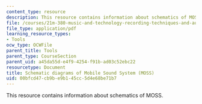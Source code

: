 ```yaml
---
content_type: resource
description: This resource contains information about schematics of MOSS.
file: /courses/21m-380-music-and-technology-recording-techniques-and-audio-production-fall-2016/00bfcd47cb9be9b145cc5d4e68be71b7_MIT21M_380F16_tools_moss.pdf
file_type: application/pdf
learning_resource_types:
- Tools
ocw_type: OCWFile
parent_title: Tools
parent_type: CourseSection
parent_uid: a45da55d-e4f9-4254-f91b-ad03c52ebc22
resourcetype: Document
title: Schematic diagrams of Mobile Sound System (MOSS)
uid: 00bfcd47-cb9b-e9b1-45cc-5d4e68be71b7
---
```

This resource contains information about schematics of MOSS.

